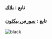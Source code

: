 ### تابع : [بلاك](https://t.me/a_t_9) ##

### تابع : [سورس بيكثون](https://t.me/picthon1) ##

![black](https://i.postimg.cc/Hxx3tjTZ/IMG-20230504-220917-520.jpg)
